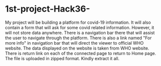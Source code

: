 # 1st-project-Hack36-
My project will be building a platform for covid-19 information. It will also contain a form that will ask for some covid related information. However, it will not store data anywhere.
There is a navigation bar there that will assist the user to navigate through the platform. 
There is also a link named "For more info" in navigation bar that will direct the viewer to official WHO website.
The data displayed on the website is taken from WHO website.
There is return link on each of the connected page to return to Home page.
The file is uploaded in zipped format. Kindly extract it all.
